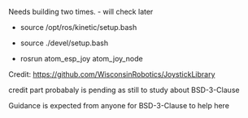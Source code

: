 



Needs building two times. - will check later


* source /opt/ros/kinetic/setup.bash

* source ./devel/setup.bash

* rosrun atom_esp_joy atom_joy_node



Credit: https://github.com/WisconsinRobotics/JoystickLibrary

credit part probabaly is pending as still to study about BSD-3-Clause

Guidance is expected from anyone for BSD-3-Clause to help here
